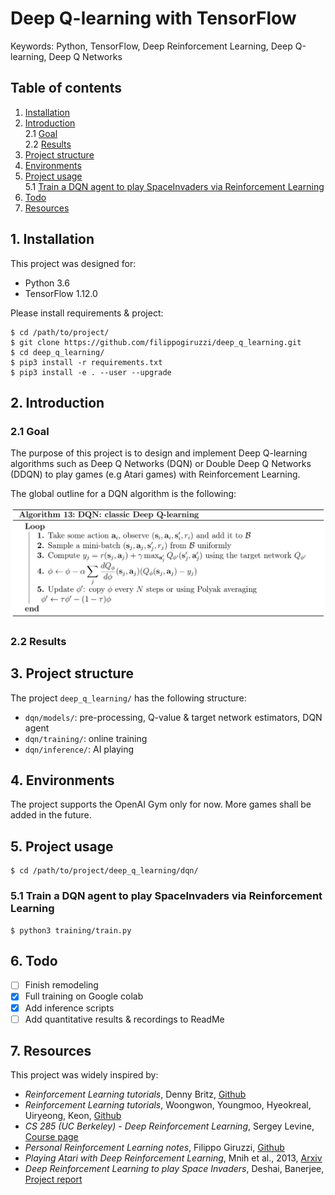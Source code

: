 # Deep Q-learning with TensorFlow

Keywords: Python, TensorFlow, Deep Reinforcement Learning, 
Deep Q-learning, Deep Q Networks

## Table of contents

1. [ Installation ](#1-installation)
2. [ Introduction ](#2-introduction)  
    2.1 [ Goal ](#21-goal)  
    2.2 [ Results ](#22-results)  
3. [ Project structure ](#3-project-structure)
4. [ Environments ](#4-environments)
5. [ Project usage ](#5-project-usage)  
    5.1 [ Train a DQN agent to play SpaceInvaders 
    via Reinforcement Learning ](#51-train-a-dqn-agent-to-play-spaceinvaders-via-reinforcement-learning)
6. [ Todo ](#6-todo)
7. [ Resources ](#7-resources)

## 1. Installation

This project was designed for:
* Python 3.6
* TensorFlow 1.12.0

Please install requirements & project:
```
$ cd /path/to/project/
$ git clone https://github.com/filippogiruzzi/deep_q_learning.git
$ cd deep_q_learning/
$ pip3 install -r requirements.txt
$ pip3 install -e . --user --upgrade
```

## 2. Introduction

### 2.1 Goal

The purpose of this project is to design and implement 
Deep Q-learning algorithms such as Deep Q Networks (DQN) or 
Double Deep Q Networks (DDQN) to play games (e.g Atari games) 
with Reinforcement Learning.

The global outline for a DQN algorithm is the following:

![alt text](pics/dqn.png " DQN algorithm ")

### 2.2 Results

## 3. Project structure

The project `deep_q_learning/` has the following structure:
* `dqn/models/`: pre-processing, Q-value & target 
network estimators, DQN agent
* `dqn/training/`: online training
* `dqn/inference/`: AI playing

## 4. Environments

The project supports the OpenAI Gym only for now. More games 
shall be added in the future.

## 5. Project usage

```
$ cd /path/to/project/deep_q_learning/dqn/
```

### 5.1 Train a DQN agent to play SpaceInvaders via Reinforcement Learning

```
$ python3 training/train.py
```

## 6. Todo

- [ ] Finish remodeling
- [x] Full training on Google colab
- [x] Add inference scripts
- [ ] Add quantitative results & recordings to ReadMe

## 7. Resources

This project was widely inspired by:

* _Reinforcement Learning tutorials_, 
Denny Britz, 
[ Github ](https://github.com/dennybritz/reinforcement-learning)
* _Reinforcement Learning tutorials_, 
Woongwon, Youngmoo, Hyeokreal, Uiryeong, Keon, 
[ Github ](https://github.com/rlcode/reinforcement-learning)
* _CS 285 (UC Berkeley) - Deep Reinforcement Learning_, 
Sergey Levine,
[ Course page ](http://rail.eecs.berkeley.edu/deeprlcourse/)
* _Personal Reinforcement Learning notes_,
Filippo Giruzzi,
[ Github ](https://github.com/filippogiruzzi/reinforcement_learning_resources)
* _Playing Atari with Deep Reinforcement Learning_, 
Mnih et al., 2013,
[ Arxiv ](https://arxiv.org/abs/1312.5602)
* _Deep Reinforcement Learning to play Space Invaders_, 
Deshai, Banerjee,
[ Project report ](https://nihit.github.io/resources/spaceinvaders.pdf) 